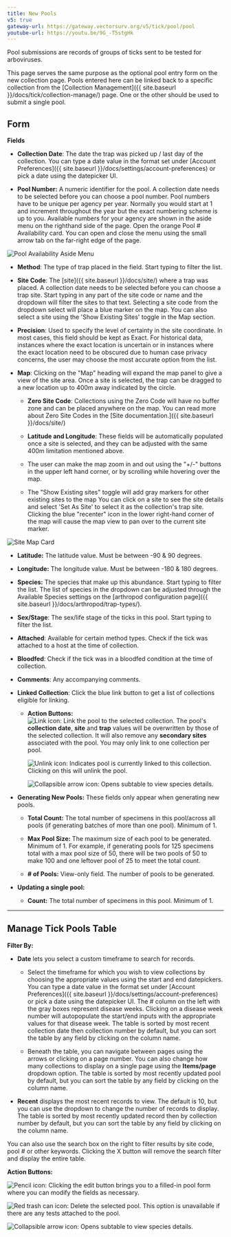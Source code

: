 ```yaml
---
title: New Pools
v5: true
gateway-url: https://gateway.vectorsurv.org/v5/tick/pool/pool
youtube-url: https://youtu.be/9G_-T5stgHk
---
```


Pool submissions are records of groups of ticks sent to be tested for
arboviruses.

This page serves the same purpose as the optional pool entry form on the
new collection page. Pools entered here can be linked back to a specific
collection from the [Collection
Management]({{ site.baseurl }}/docs/tick/collection-manage/) page.
One or the other should be used to submit a single pool.

## Form

**Fields**

- **Collection Date**: The date the trap was picked up / last day of
  the collection. You can type a date value in the format set under
  [Account
  Preferences]({{ site.baseurl }}/docs/settings/account-preferences)
  or pick a date using the datepicker UI.

- **Pool Number:** A numeric identifier for the pool. A collection
  date needs to be selected before you can choose a pool number. Pool
  numbers have to be unique per agency per year. Normally you would
  start at 1 and increment throughout the year but the exact numbering
  scheme is up to you. Available numbers for your agency are shown in
  the aside menu on the righthand side of the page. Open the orange
  Pool \# Availability card. You can open and close the menu using the
  small arrow tab on the far-right edge of the page.

![Pool Availability Aside Menu](/assets/images/docs/aside-pool-availability.png)

- **Method**: The type of trap placed in the field. Start typing to
  filter the list.

- **Site Code**: The [site]({{ site.baseurl }}/docs/site/) where a
  trap was placed. A collection date needs to be selected before you
  can choose a trap site. Start typing in any part of the site code or
  name and the dropdown will filter the sites to that text. Selecting
  a site code from the dropdown select will place a blue marker on the
  map. You can also select a site using the 'Show Existing Sites'
  toggle in the Map section.

- **Precision**: Used to specify the level of certainty in the site
  coordinate. In most cases, this field should be kept as Exact. For
  historical data, instances where the exact location is uncertain or
  in instances where the exact location need to be obscured due to
  human case privacy concerns, the user may choose the most accurate
  option from the list.

- **Map**: Clicking on the "Map" heading will expand the map panel to
  give a view of the site area. Once a site is selected, the trap can
  be dragged to a new location up to 400m away indicated by the
  circle.

  - **Zero Site Code**: Collections using the Zero Code will have no
    buffer zone and can be placed anywhere on the map. You can read
    more about Zero Site Codes in the [Site
    documentation.]({{ site.baseurl }}/docs/site/)

  - **Latitude and Longitude**: These fields will be automatically
    populated once a site is selected, and they can be adjusted with
    the same 400m limitation mentioned above.

  - The user can make the map zoom in and out using the "+/-"
    buttons in the upper left hand corner, or by scrolling while
    hovering over the map.

  - The "Show Existing sites" toggle will add gray markers for other
    existing sites to the map You can click on a site to see the
    site details and select 'Set As Site' to select it as the
    collection's trap site. Clicking the blue "recenter" icon in the
    lower right-hand corner of the map will cause the map view to
    pan over to the current site marker.

![Site Map Card](/assets/images/docs/site-map.png)

- **Latitude:** The latitude value. Must be between -90 & 90 degrees.

- **Longitude:** The longitude value. Must be between -180 & 180
  degrees.

- **Species:** The species that make up this abundance. Start typing
  to filter the list. The list of species in the dropdown can be
  adjusted through the Available Species settings on the [arthropod
  configuration
  page]({{ site.baseurl }}/docs/arthropod/trap-types/).

- **Sex/Stage**: The sex/life stage of the ticks in this pool. Start
  typing to filter the list.

- **Attached**: Available for certain method types. Check if the tick
  was attached to a host at the time of collection.

- **Bloodfed**: Check if the tick was in a bloodfed condition at the
  time of collection.

- **Comments**: Any accompanying comments.

- **Linked Collection**: Click the blue link button to get a list of
  collections eligible for linking.

  - **Action Buttons:**  
    ![Link icon](/assets/images/docs/action-button-link.png): Link the pool to the selected collection. The pool's **collection date**, **site** and **trap**
    values will be overwritten by those of the selected collection. It
    will also remove any **secondary sites** associated with the pool. You
    may only link to one collection per pool.

    ![Unlink icon](/assets/images/docs/action-button-unlink.png): Indicates pool is currently linked to
    this collection. Clicking on this will unlink the pool.

    ![Collapsible arrow icon](/assets/images/docs/action-button-expand.png):
    Opens subtable to view species details.

- **Generating New Pools:** These fields only appear when generating new pools.

  - **Total Count:** The total number of specimens in this
    pool/across all pools (if generating batches of more than one pool). Minimum of 1.

  - **Max Pool Size:** The maximum size of each pool to be generated. Minimum of 1. For example, if generating pools for 125 specimens total with a max pool size of 50, there will be two pools of 50 to make 100 and one leftover pool of 25 to meet the total count.

  - **\# of Pools:** View-only field. The number of pools to be generated.

- **Updating a single pool:**

  - **Count:** The total number of specimens in this pool. Minimum of 1.

---

## Manage Tick Pools Table

**Filter By:**

- **Date** lets you select a custom timeframe to search for records.

  - Select the timeframe for which you wish to view collections by
    choosing the appropriate values using the start and end
    datepickers. You can type a date value in the format set under
    [Account
    Preferences]({{ site.baseurl }}/docs/settings/account-preferences)
    or pick a date using the datepicker UI. The \# column on the
    left with the gray boxes represent disease weeks. Clicking on a
    disease week number will autopopulate the start/end inputs with
    the appropriate values for that disease week. The table is
    sorted by most recent collection date then collection number by
    default, but you can sort the table by any field by clicking on
    the column name.

  - Beneath the table, you can navigate between pages using the
    arrows or clicking on a page number. You can also change how
    many collections to display on a single page using the
    **Items/page** dropdown option. The table is sorted by most
    recently updated pool by default, but you can sort the table by
    any field by clicking on the column name.

- **Recent** displays the most recent records to view. The default is
  10, but you can use the dropdown to change the number of records to
  display. The table is sorted by most recently updated record then by
  collection number by default, but you can sort the table by any
  field by clicking on the column name.

You can also use the search box on the right to filter results by site
code, pool \# or other keywords. Clicking the X button will remove the
search filter and display the entire table.

**Action Buttons:**

![Pencil icon](/assets/images/docs/action-button-edit.png): Clicking the edit button brings you to a
filled-in pool form where you can modify the fields as necessary.

![Red trash can icon](/assets/images/docs/action-button-delete.png): Delete the selected pool. This option
is unavailable if there are any tests attached to the pool.

![Collapsible arrow icon](/assets/images/docs/action-button-expand.png):
Opens subtable to view species details.

